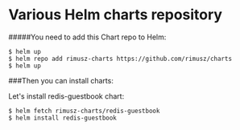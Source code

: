 # Various Helm charts repository

#####You need to add this Chart repo to Helm:
```console
$ helm up
$ helm repo add rimusz-charts https://github.com/rimusz/charts
$ helm up
```

###Then you can install charts:

Let's install redis-guestbook chart:
```
$ helm fetch rimusz-charts/redis-guestbook
$ helm install redis-guestbook
```
